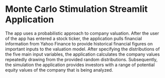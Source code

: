 # Monte Carlo Stimulation Streamlit Application

The app uses a probabilistic approach to company valuation. After the user of the app has entered a stock ticker, the application pulls financial information from Yahoo Finance to provide historical financial figures on important inputs to the valuation model. After specifying the distributions of the five main input variables, the application calculates the company values repeatedly drawing from the provided random distributions. Subsequently, the simulation the application provides investors with a range of potential equity values of the company that is being analyzed.
